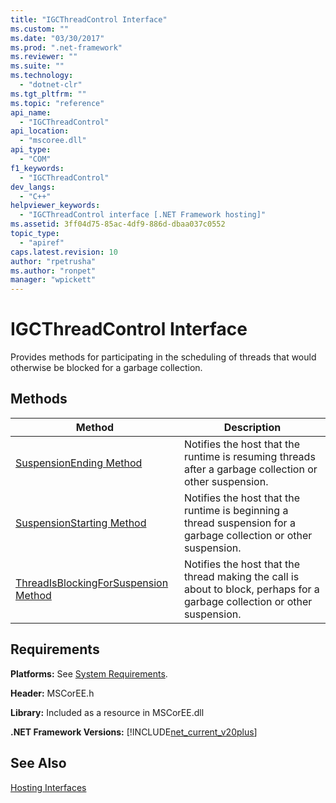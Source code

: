 ```yaml
---
title: "IGCThreadControl Interface"
ms.custom: ""
ms.date: "03/30/2017"
ms.prod: ".net-framework"
ms.reviewer: ""
ms.suite: ""
ms.technology: 
  - "dotnet-clr"
ms.tgt_pltfrm: ""
ms.topic: "reference"
api_name: 
  - "IGCThreadControl"
api_location: 
  - "mscoree.dll"
api_type: 
  - "COM"
f1_keywords: 
  - "IGCThreadControl"
dev_langs: 
  - "C++"
helpviewer_keywords: 
  - "IGCThreadControl interface [.NET Framework hosting]"
ms.assetid: 3ff04d75-85ac-4df9-886d-dbaa037c0552
topic_type: 
  - "apiref"
caps.latest.revision: 10
author: "rpetrusha"
ms.author: "ronpet"
manager: "wpickett"
---
```

# IGCThreadControl Interface
Provides methods for participating in the scheduling of threads that would otherwise be blocked for a garbage collection.  
  
## Methods  
  
|Method|Description|  
|------------|-----------------|  
|[SuspensionEnding Method](../../../../docs/framework/unmanaged-api/hosting/igcthreadcontrol-suspensionending-method.md)|Notifies the host that the runtime is resuming threads after a garbage collection or other suspension.|  
|[SuspensionStarting Method](../../../../docs/framework/unmanaged-api/hosting/igcthreadcontrol-suspensionstarting-method.md)|Notifies the host that the runtime is beginning a thread suspension for a garbage collection or other suspension.|  
|[ThreadIsBlockingForSuspension Method](../../../../docs/framework/unmanaged-api/hosting/igcthreadcontrol-threadisblockingforsuspension-method.md)|Notifies the host that the thread making the call is about to block, perhaps for a garbage collection or other suspension.|  
  
## Requirements  
 **Platforms:** See [System Requirements](../../../../docs/framework/get-started/system-requirements.md).  
  
 **Header:** MSCorEE.h  
  
 **Library:** Included as a resource in MSCorEE.dll  
  
 **.NET Framework Versions:** [!INCLUDE[net_current_v20plus](../../../../includes/net-current-v20plus-md.md)]  
  
## See Also  
 [Hosting Interfaces](../../../../docs/framework/unmanaged-api/hosting/hosting-interfaces.md)
